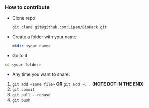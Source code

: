 ### How to contribute

* Clone repo
	```bash
	git clone git@github.com:Lipen/BioHack.git
	```

* Create a folder with your name
	```bash
	mkdir <your name>
	```

* Go to it
```bash
cd <your folder>
```

* Any time you want to share:
1. `git add <some file>` **OR** `git add -u .` **(NOTE DOT IN THE END)**
2. `git commit`
3. `git pull --rebase`
4. `git push`
